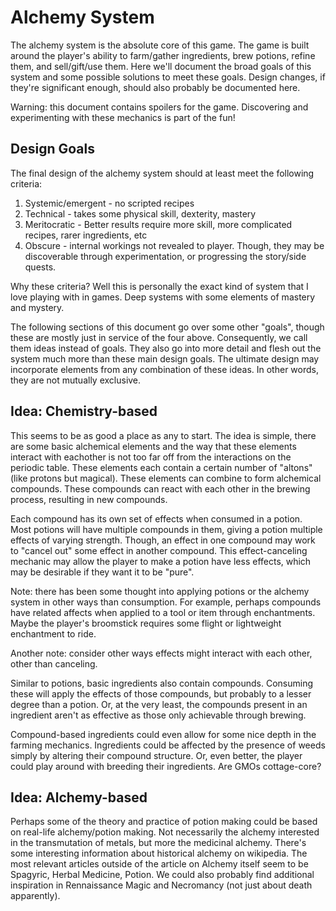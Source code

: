 # Alchemy System
The alchemy system is the absolute core of this game.
The game is built around the player's ability to farm/gather ingredients, brew potions, refine them, and sell/gift/use them.
Here we'll document the broad goals of this system and some possible solutions to meet these goals.
Design changes, if they're significant enough, should also probably be documented here.

Warning: this document contains spoilers for the game.
Discovering and experimenting with these mechanics is part of the fun!

## Design Goals
The final design of the alchemy system should at least meet the following criteria:
1. Systemic/emergent - no scripted recipes
2. Technical - takes some physical skill, dexterity, mastery
3. Meritocratic - Better results require more skill, more complicated recipes, rarer ingredients, etc
4. Obscure - internal workings not revealed to player.
   Though, they may be discoverable through experimentation, or progressing the story/side quests.

Why these criteria?
Well this is personally the exact kind of system that I love playing with in games.
Deep systems with some elements of mastery and mystery.

The following sections of this document go over some other "goals", though these are mostly just in service of the four above.
Consequently, we call them ideas instead of goals.
They also go into more detail and flesh out the system much more than these main design goals.
The ultimate design may incorporate elements from any combination of these ideas.
In other words, they are not mutually exclusive.

## Idea: Chemistry-based
This seems to be as good a place as any to start.
The idea is simple, there are some basic alchemical elements and the way that these elements interact with eachother is not too far off from the interactions on the periodic table.
These elements each contain a certain number of "altons" (like protons but magical).
These elements can combine to form alchemical compounds.
These compounds can react with each other in the brewing process, resulting in new compounds.

Each compound has its own set of effects when consumed in a potion.
Most potions will have multiple compounds in them, giving a potion multiple effects of varying strength.
Though, an effect in one compound may work to "cancel out" some effect in another compound.
This effect-canceling mechanic may allow the player to make a potion have less effects, which may be desirable if they want it to be "pure".

Note: there has been some thought into applying potions or the alchemy system in other ways than consumption.
For example, perhaps compounds have related affects when applied to a tool or item through enchantments.
Maybe the player's broomstick requires some flight or lightweight enchantment to ride.

Another note: consider other ways effects might interact with each other, other than canceling.

Similar to potions, basic ingredients also contain compounds.
Consuming these will apply the effects of those compounds, but probably to a lesser degree than a potion.
Or, at the very least, the compounds present in an ingredient aren't as effective as those only achievable through brewing.

Compound-based ingredients could even allow for some nice depth in the farming mechanics.
Ingredients could be affected by the presence of weeds simply by altering their compound structure.
Or, even better, the player could play around with breeding their ingredients.
Are GMOs cottage-core?

## Idea: Alchemy-based
Perhaps some of the theory and practice of potion making could be based on real-life alchemy/potion making.
Not necessarily the alchemy interested in the transmutation of metals, but more the medicinal alchemy.
There's some interesting information about historical alchemy on wikipedia.
The most relevant articles outside of the article on Alchemy itself seem to be Spagyric, Herbal Medicine, Potion.
We could also probably find additional inspiration in Rennaissance Magic and Necromancy (not just about death apparently).


